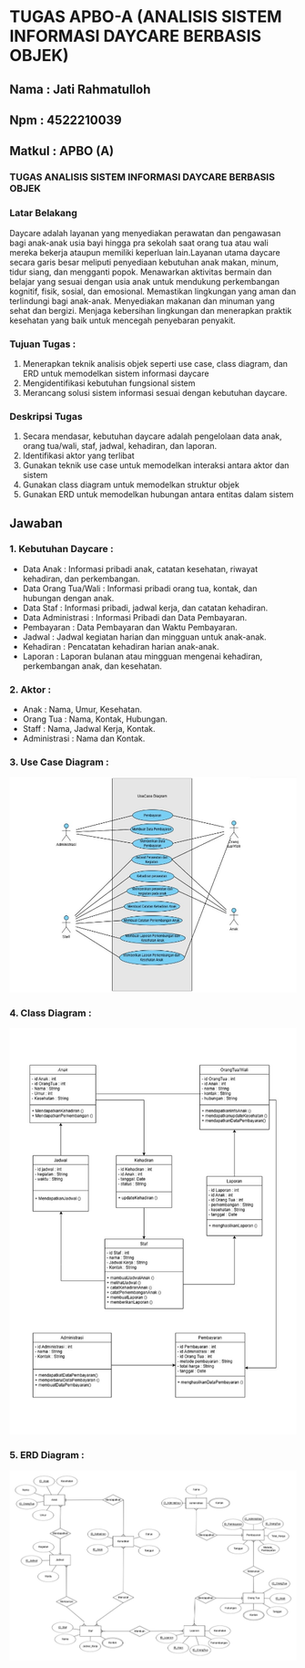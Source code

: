 # TUGAS APBO-A (ANALISIS SISTEM INFORMASI DAYCARE BERBASIS OBJEK)
## Nama : Jati Rahmatulloh
## Npm : 4522210039
## Matkul : APBO (A)

### TUGAS ANALISIS SISTEM INFORMASI DAYCARE BERBASIS OBJEK
### Latar Belakang
Daycare adalah layanan yang menyediakan perawatan dan pengawasan bagi anak-anak usia bayi hingga pra sekolah saat orang tua atau wali mereka bekerja ataupun memiliki keperluan lain.Layanan utama daycare secara garis besar meliputi penyediaan kebutuhan anak makan, minum, tidur siang, dan mengganti popok. Menawarkan aktivitas bermain dan belajar yang sesuai dengan usia anak untuk mendukung perkembangan kognitif, fisik, sosial, dan emosional. Memastikan lingkungan yang aman dan terlindungi bagi anak-anak. Menyediakan makanan dan minuman yang sehat dan bergizi. Menjaga kebersihan lingkungan dan menerapkan praktik kesehatan yang baik untuk mencegah penyebaran penyakit.
### Tujuan Tugas :
1. Menerapkan teknik analisis objek seperti use case, class diagram, dan ERD untuk memodelkan sistem informasi daycare
2. Mengidentifikasi kebutuhan fungsional sistem
3. Merancang solusi sistem informasi sesuai dengan kebutuhan daycare.
### Deskripsi Tugas
1. Secara mendasar, kebutuhan daycare adalah pengelolaan data anak, orang tua/wali, staf, jadwal, kehadiran, dan laporan.
2. Identifikasi aktor yang terlibat
3. Gunakan teknik use case untuk memodelkan interaksi antara aktor dan sistem
4. Gunakan class diagram untuk memodelkan struktur objek
5. Gunakan ERD untuk memodelkan hubungan antara entitas dalam sistem

## Jawaban
### 1. Kebutuhan Daycare :
- Data Anak : Informasi pribadi anak, catatan kesehatan, riwayat kehadiran, dan perkembangan.
- Data Orang Tua/Wali : Informasi pribadi orang tua, kontak, dan hubungan dengan anak.
- Data Staf : Informasi pribadi, jadwal kerja, dan catatan kehadiran.
- Data Administrasi : Informasi Pribadi dan Data Pembayaran.
- Pembayaran : Data Pembayaran dan Waktu Pembayaran.
- Jadwal : Jadwal kegiatan harian dan mingguan untuk anak-anak.
- Kehadiran : Pencatatan kehadiran harian anak-anak.
- Laporan : Laporan bulanan atau mingguan mengenai kehadiran, perkembangan anak, dan kesehatan.

### 2. Aktor :
- Anak : Nama, Umur, Kesehatan.
- Orang Tua : Nama, Kontak, Hubungan.
- Staff : Nama, Jadwal Kerja, Kontak.
- Administrasi : Nama dan Kontak.

### 3. Use Case Diagram :
![alt text](https://github.com/Jampaaang/TUGAS-APBO-A-ANALISIS-SISTEM-INFORMASI-DAYCARE-BERBASIS-OBJEK-/blob/ea7b1e7019dc4f903f64fb3d46d5c00bbb98ffb0/APBO%20Diagram/UseCase%20Diagram%20APBO.jpg)


### 4. Class Diagram : 
![alt text](https://github.com/Jampaaang/TUGAS-APBO-A-ANALISIS-SISTEM-INFORMASI-DAYCARE-BERBASIS-OBJEK-/blob/ea7b1e7019dc4f903f64fb3d46d5c00bbb98ffb0/APBO%20Diagram/Class%20Diagram%20APBO.jpg)

### 5. ERD Diagram :
![alt text](https://github.com/Jampaaang/TUGAS-APBO-A-ANALISIS-SISTEM-INFORMASI-DAYCARE-BERBASIS-OBJEK-/blob/ea7b1e7019dc4f903f64fb3d46d5c00bbb98ffb0/APBO%20Diagram/ERD%20APBO.png)
